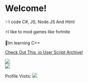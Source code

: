 # Welcome! 
✨I code C#, JS, Node.JS And Html

⚡I like to mod games like fortnite

📖Im learning C++

[Check Out This .io User Script Archive!](https://github.com/ofDataa/ioGame-archive)

![](https://github-readme-stats.vercel.app/api?username=ofDataa&show_icons=true&include_all_commits=true&theme=dark)
<br>
![](https://github-readme-stats.vercel.app/api/top-langs/?username=ofDataa&layout=default&theme=dark)

Profile Visits:
![](https://profile-counter.glitch.me/ofDataa/count.svg)
